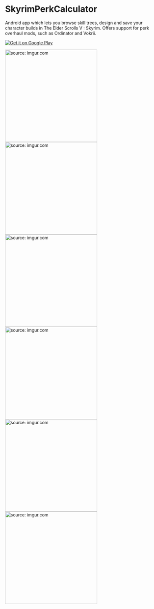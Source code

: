 # SkyrimPerkCalculator
Android app which lets you browse skill trees, design and save your character builds in The Elder Scrolls V : Skyrim. Offers support for perk overhaul mods, such as Ordinator and Vokrii. 

<a href='https://play.google.com/store/apps/details?id=com.pawels96.skyrimperkcalculator&hl=pl&pcampaignid=pcampaignidMKT-Other-global-all-co-prtnr-py-PartBadge-Mar2515-1'><img alt='Get it on Google Play' src='https://play.google.com/intl/en_us/badges/static/images/badges/en_badge_web_generic.png'/></a>

<a href="https://imgur.com/xrI1wrn"><img src="https://i.imgur.com/xrI1wrn.jpg" title="source: imgur.com" width="300" /></a>
<a href="https://imgur.com/RGaXiGA"><img src="https://i.imgur.com/RGaXiGA.jpg" title="source: imgur.com" width="300" /></a>
<a href="https://imgur.com/ESO6ZZ4"><img src="https://i.imgur.com/ESO6ZZ4.jpg" title="source: imgur.com" width="300" /></a>
<a href="https://imgur.com/Mkg40XX"><img src="https://i.imgur.com/Mkg40XX.jpg" title="source: imgur.com" width="300" /></a>
<a href="https://imgur.com/hRBq41s"><img src="https://i.imgur.com/hRBq41s.jpg" title="source: imgur.com" width="300" /></a>
<a href="https://imgur.com/eVwPUF5"><img src="https://i.imgur.com/eVwPUF5.jpg" title="source: imgur.com" width="300" /></a>